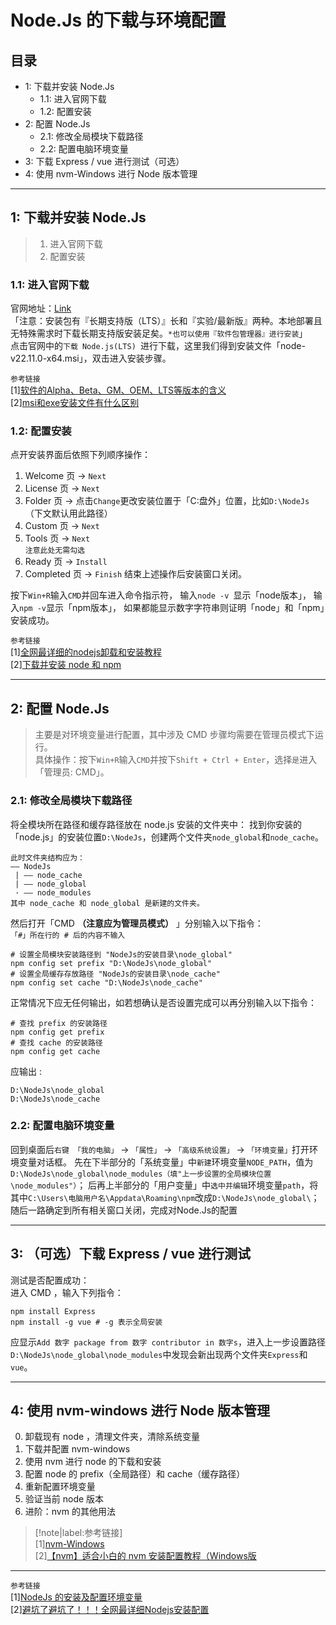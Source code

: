 # Node.Js 的下载与环境配置


## 目录
- 1: 下载并安装 Node.Js
    - 1.1: 进入官网下载
    - 1.2: 配置安装
- 2: 配置 Node.Js
    - 2.1: 修改全局模块下载路径
    - 2.2: 配置电脑环境变量
- 3: 下载 Express / vue 进行测试（可选）
- 4: 使用 nvm-Windows 进行  Node 版本管理

---


## 1: 下载并安装 Node.Js
> 1. 进入官网下载
> 2. 配置安装

### 1.1: 进入官网下载
官网地址：[Link](https://nodejs.org/zh-cn)  
「注意：安装包有『长期支持版（LTS）』长和『实验/最新版』两种。本地部署且无特殊需求时下载长期支持版安装足矣。```*也可以使用『软件包管理器』进行安装```」  
点击官网中的```下载 Node.js(LTS) ```进行下载，这里我们得到安装文件「node-v22.11.0-x64.msi」，双击进入安装步骤。

```参考链接```  
[1][软件的Alpha、Beta、GM、OEM、LTS等版本的含义](https://blog.csdn.net/qq_36761831/article/details/83188138)  
[2][msi和exe安装文件有什么区别](https://blog.csdn.net/weixin_43924896/article/details/120707191)

### 1.2: 配置安装
点开安装界面后依照下列顺序操作：
1. Welcome 页 -> ```Next```
2. License 页 -> ```Next```
3. Folder 页 -> 点击```Change```更改安装位置于「C:盘外」位置，比如```D:\NodeJs```（下文默认用此路径）
4. Custom 页 -> ```Next```
5. Tools 页 -> ```Next```   
    ```注意此处无需勾选```
6. Ready 页 -> ```Install```
7. Completed 页 -> ```Finish```
结束上述操作后安装窗口关闭。

按下```Win+R```输入```CMD```并回车进入命令指示符，
输入```node -v ```显示「node版本」，
输入```npm -v```显示「npm版本」，
如果都能显示数字字符串则证明「node」和「npm」安装成功。

```参考链接```  
[1][全网最详细的nodejs卸载和安装教程](https://blog.csdn.net/qq_42257666/article/details/129909941)  
[2][下载并安装 node 和 npm](https://npm.nodejs.cn/cli/v8/configuring-npm/install)


---


## 2: 配置 Node.Js
> 主要是对环境变量进行配置，其中涉及 CMD 步骤均需要在管理员模式下运行。  
> 具体操作：按下```Win+R```输入```CMD```并按下```Shift + Ctrl + Enter```，选择```是```进入「管理员: CMD」。


### 2.1: 修改全局模块下载路径
将全模块所在路径和缓存路径放在 node.js 安装的文件夹中：
找到你安装的「node.js」的安装位置```D:\NodeJs```，创建两个文件夹```node_global```和```node_cache```。
```
此时文件夹结构应为：
—— NodeJs
 | —— node_cache
 | —— node_global
 · —— node_modules
其中 node_cache 和 node_global 是新建的文件夹。
```
然后打开「CMD **（注意应为管理员模式）** 」分别输入以下指令：  
```「#」所在行的 # 后的内容不输入```
```
# 设置全局模块安装路径到 "NodeJs的安装目录\node_global"
npm config set prefix "D:\NodeJs\node_global"
# 设置全局缓存存放路径 "NodeJs的安装目录\node_cache"
npm config set cache "D:\NodeJs\node_cache"
```
正常情况下应无任何输出，如若想确认是否设置完成可以再分别输入以下指令：
```
# 查找 prefix 的安装路径
npm config get prefix
# 查找 cache 的安装路径
npm config get cache
``` 
应输出 :
```
D:\NodeJs\node_global
D:\NodeJs\node_cache
```

### 2.2: 配置电脑环境变量
回到桌面后```右键 「我的电脑」``` -> ```「属性」``` -> ```「高级系统设置」``` -> ```「环境变量」```打开环境变量对话框。
先在下半部分的「系统变量」中```新建```环境变量```NODE_PATH```，值为```D:\NodeJs\node_global\node_modules（填"上一步设置的全局模块位置\node_modules"）```；
后再上半部分的「用户变量」中```选中并编辑```环境变量```path```，将其中```C:\Users\电脑用户名\Appdata\Roaming\npm```改成```D:\NodeJs\node_global\```；
随后一路确定到所有相关窗口关闭，完成对Node.Js的配置


---


## 3: （可选）下载 Express / vue 进行测试
测试是否配置成功：  
进入 CMD ，输入下列指令：
```
npm install Express
npm install -g vue # -g 表示全局安装
```
应显示```Add 数字 package from 数字 contributor in 数字s```，进入上一步设置路径```D:\NodeJs\node_global\node_modules```中发现会新出现两个文件夹```Express```和```vue```。



---



## 4: 使用 nvm-windows 进行  Node 版本管理
0. 卸载现有 node ，清理文件夹，清除系统变量
1. 下载并配置 nvm-windows
2. 使用 nvm 进行 node 的下载和安装
3. 配置 node 的 prefix（全局路径）和 cache（缓存路径）
4. 重新配置环境变量
5. 验证当前 node 版本
6. 进阶：nvm 的其他用法




> [!note|label:参考链接]  
> [1][nvm-Windows](https://github.com/coreybutler/nvm-windows)  
> [2][【nvm】适合小白的 nvm 安装配置教程（Windows版](https://www.cnblogs.com/rnny/p/17839190.html)



---



```参考链接```  
[1][NodeJs 的安装及配置环境变量](https://blog.csdn.net/zimeng303/article/details/112167688)  
[2][避坑了避坑了！！！全网最详细Nodejs安装配置](https://blog.csdn.net/weixin_45754463/article/details/135279187)
